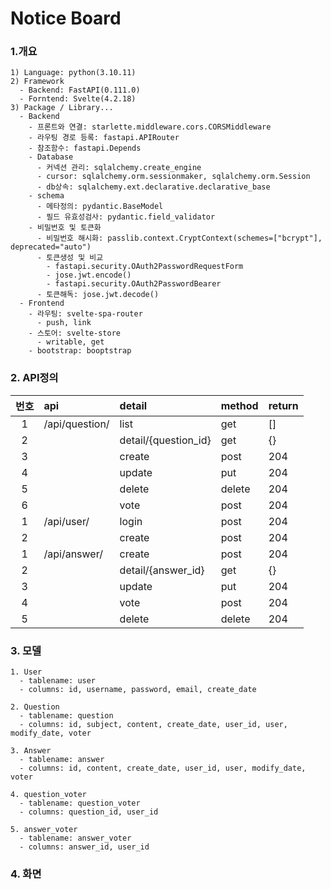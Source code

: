 # Notice Board

### 1.개요
````
1) Language: python(3.10.11)
2) Framework
  - Backend: FastAPI(0.111.0)
  - Forntend: Svelte(4.2.18)
3) Package / Library...
  - Backend
    - 프론트와 연결: starlette.middleware.cors.CORSMiddleware
    - 라우팅 경로 등록: fastapi.APIRouter
    - 참조함수: fastapi.Depends
    - Database
      - 커넥션 관리: sqlalchemy.create_engine
      - cursor: sqlalchemy.orm.sessionmaker, sqlalchemy.orm.Session
      - db상속: sqlalchemy.ext.declarative.declarative_base
    - schema
      - 메타정의: pydantic.BaseModel
      - 필드 유효성검사: pydantic.field_validator
    - 비밀번호 및 토큰화
      - 비밀번호 해시화: passlib.context.CryptContext(schemes=["bcrypt"], deprecated="auto")
      - 토큰생성 및 비교
        - fastapi.security.OAuth2PasswordRequestForm
        - jose.jwt.encode()
        - fastapi.security.OAuth2PasswordBearer
      - 토큰해독: jose.jwt.decode()
  - Frontend
    - 라우팅: svelte-spa-router
      - push, link
    - 스토어: svelte-store
      - writable, get
    - bootstrap: booptstrap
````


### 2. API정의
|번호|api|detail|method|return|
|:--:|:--|:--|:--|:--|
|1|/api/question/|list|get|[]|
|2||detail/{question_id}|get|{}|
|3||create|post|204|
|4||update|put|204|
|5||delete|delete|204|
|6||vote|post|204|
|1|/api/user/|login|post|204|
|2||create|post|204|
|1|/api/answer/|create|post|204|
|2||detail/{answer_id}|get|{}|
|3||update|put|204|
|4||vote|post|204|
|5||delete|delete|204|


### 3. 모델
````
1. User
  - tablename: user
  - columns: id, username, password, email, create_date
  
2. Question
  - tablename: question
  - columns: id, subject, content, create_date, user_id, user, modify_date, voter

3. Answer
  - tablename: answer
  - columns: id, content, create_date, user_id, user, modify_date, voter

4. question_voter
  - tablename: question_voter
  - columns: question_id, user_id

5. answer_voter
  - tablename: answer_voter
  - columns: answer_id, user_id
````

### 4. 화면
